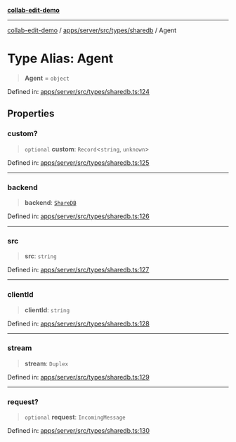 [**collab-edit-demo**](../../../../../../README.md)

***

[collab-edit-demo](../../../../../../README.md) / [apps/server/src/types/sharedb](../README.md) / Agent

# Type Alias: Agent

> **Agent** = `object`

Defined in: [apps/server/src/types/sharedb.ts:124](https://github.com/austyle-io/pub-sub-demo/blob/facd25f09850fc4e78e94ce267c52e173d869933/apps/server/src/types/sharedb.ts#L124)

## Properties

### custom?

> `optional` **custom**: `Record`\<`string`, `unknown`\>

Defined in: [apps/server/src/types/sharedb.ts:125](https://github.com/austyle-io/pub-sub-demo/blob/facd25f09850fc4e78e94ce267c52e173d869933/apps/server/src/types/sharedb.ts#L125)

***

### backend

> **backend**: [`ShareDB`](ShareDB.md)

Defined in: [apps/server/src/types/sharedb.ts:126](https://github.com/austyle-io/pub-sub-demo/blob/facd25f09850fc4e78e94ce267c52e173d869933/apps/server/src/types/sharedb.ts#L126)

***

### src

> **src**: `string`

Defined in: [apps/server/src/types/sharedb.ts:127](https://github.com/austyle-io/pub-sub-demo/blob/facd25f09850fc4e78e94ce267c52e173d869933/apps/server/src/types/sharedb.ts#L127)

***

### clientId

> **clientId**: `string`

Defined in: [apps/server/src/types/sharedb.ts:128](https://github.com/austyle-io/pub-sub-demo/blob/facd25f09850fc4e78e94ce267c52e173d869933/apps/server/src/types/sharedb.ts#L128)

***

### stream

> **stream**: `Duplex`

Defined in: [apps/server/src/types/sharedb.ts:129](https://github.com/austyle-io/pub-sub-demo/blob/facd25f09850fc4e78e94ce267c52e173d869933/apps/server/src/types/sharedb.ts#L129)

***

### request?

> `optional` **request**: `IncomingMessage`

Defined in: [apps/server/src/types/sharedb.ts:130](https://github.com/austyle-io/pub-sub-demo/blob/facd25f09850fc4e78e94ce267c52e173d869933/apps/server/src/types/sharedb.ts#L130)
